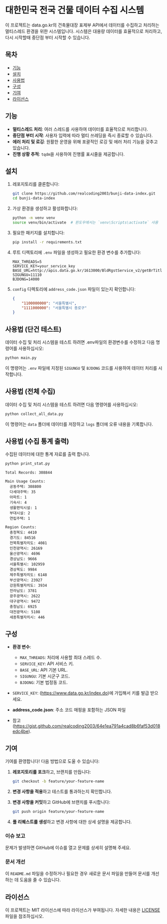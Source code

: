 # 대한민국 전국 건물 데이터 수집 시스템

이 프로젝트는 data.go.kr의 건축물대장 표제부 API에서 데이터를 수집하고 처리하는 멀티스레드 환경을 위한 시스템입니다.
시스템은 대용량 데이터를 효율적으로 처리하고, 다시 시작할때 중단점 부터 시작할 수 있습니다.

## 목차

- [기능](#기능)
- [설치](#설치)
- [사용법](#사용법)
- [구성](#구성)
- [기여](#기여)
- [라이선스](#라이선스)

## 기능

- **멀티스레드 처리**: 여러 스레드를 사용하여 데이터를 효율적으로 처리합니다.
- **중단점 부터 시작**: 사용자 입력에 따라 멀티 쓰레딩을 즉시 종료할 수 있습니다.
- **에러 처리 및 로깅**: 원활한 운영을 위해 포괄적인 로깅 및 에러 처리 기능을 갖추고 있습니다.
- **진행 상황 추적**: `tqdm`을 사용하여 진행률 표시줄을 제공합니다.

## 설치

1. 레포지토리를 클론합니다:
    ```sh
    git clone https://github.com/realcoding2003/bunji-data-index.git
    cd bunji-data-index
    ```

2. 가상 환경을 생성하고 활성화합니다:
    ```sh
    python -m venv venv
    source venv/bin/activate  # 윈도우에서는 `venv\Scripts\activate` 사용
    ```

3. 필요한 패키지를 설치합니다:
    ```sh
    pip install -r requirements.txt
    ```

4. 루트 디렉토리에 `.env` 파일을 생성하고 필요한 환경 변수를 추가합니다:
    ```env
    MAX_THREADS=5
    SERVICE_KEY=your_service_key
    BASE_URL=http://apis.data.go.kr/1613000/BldRgstService_v2/getBrTitleInfo
    SIGUNGU=11110
    BJDONG=14000
    ```

5. `config` 디렉토리에 `address_code.json` 파일이 있는지 확인합니다:
    ```json
    {
        "1100000000": "서울특별시",
        "1111000000": "서울특별시 종로구"
    }
    ```

## 사용법 (단건 테스트)

데이터 수집 및 처리 시스템을 테스트 하려면 .env파일의 환경변수를 수정하고 다음 명령어를 사용하십시오:

```sh
python main.py
```

이 명령어는 `.env` 파일에 지정된 `SIGUNGU` 및 `BJDONG` 코드를 사용하여 데이터 처리를 시작합니다.

## 사용법 (전체 수집)

데이터 수집 및 처리 시스템을 테스트 하려면 다음 명령어를 사용하십시오:

```sh
python collect_all_data.py
```

이 명령어는 `data` 폴더에 데이터를 저장하고 `logs` 폴더에 오류 내용을 기록합니다.

## 사용법 (수집 통계 출력)

수집된 데이터에 대한 통계 자료를 출력 합니다.

```sh
python print_stat.py
```

```
Total Records: 308844

Main Usage Counts:
  공동주택: 308800
  다세대주택: 35
  아파트: 1
  기숙사: 4
  생활편익시설: 1
  부대시설: 2
  연립주택: 1

Region Counts:
  충청북도: 4410
  경기도: 84516
  전북특별자치도: 4081
  인천광역시: 26169
  울산광역시: 4696
  경상남도: 9666
  서울특별시: 102959
  경상북도: 9984
  제주특별자치도: 6148
  부산광역시: 23927
  강원특별자치도: 3934
  전라남도: 3781
  광주광역시: 2622
  대구광역시: 9472
  충청남도: 6925
  대전광역시: 5108
  세종특별자치시: 446
```


## 구성

- **환경 변수**:
  - `MAX_THREADS`: 처리에 사용할 최대 스레드 수.
  - `SERVICE_KEY`: API 서비스 키.
  - `BASE_URL`: API 기본 URL.
  - `SIGUNGU`: 기본 시군구 코드.
  - `BJDONG`: 기본 법정동 코드.
 
- `SERVICE_KEY`: (https://www.data.go.kr/index.do)에 가입해서 키를 발급 받으세요.

- **address_code.json**: 주소 코드 매핑을 포함하는 JSON 파일
- 참고(https://gist.github.com/realcoding2003/64e1ea791a4cad8b6faf53d018edc4be).

## 기여

기여를 환영합니다! 다음 방법으로 도울 수 있습니다:

1. **레포지토리를 포크**하고, 브랜치를 만듭니다:
    ```sh
    git checkout -b feature/your-feature-name
    ```

2. **변경 사항을 적용**하고 테스트를 통과하는지 확인합니다.
3. **변경 사항을 커밋**하고 GitHub에 브랜치를 푸시합니다:
    ```sh
    git push origin feature/your-feature-name
    ```

4. **풀 리퀘스트를 생성**하고 변경 사항에 대한 상세 설명을 제공합니다.

### 이슈 보고

문제가 발생하면 GitHub에 이슈를 열고 문제를 상세히 설명해 주세요.

### 문서 개선

이 `README.md` 파일을 수정하거나 필요한 경우 새로운 문서 파일을 만들어 문서를 개선하는 데 도움을 줄 수 있습니다.

## 라이선스

이 프로젝트는 MIT 라이선스에 따라 라이선스가 부여됩니다. 자세한 내용은 [LICENSE](LICENSE) 파일을 참조하십시오.